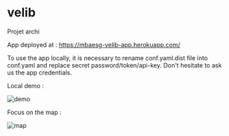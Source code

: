 # velib
Projet archi

App deployed at : https://mbaesg-velib-app.herokuapp.com/

To use the app locally, it is necessary to rename conf.yaml.dist file into conf.yaml and replace secret password/token/api-key.
Don't hesitate to ask us the app credentials.

Local demo :

![demo](https://github.com/Azzerty23/velib/tree/master/demo/demo.gif "Local demo")

Focus on the map :

![map](https://github.com/Azzerty23/velib/tree/master/demo/map.gif "Map")
